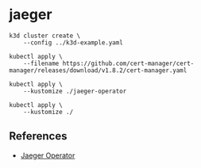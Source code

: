 # jaeger

```
k3d cluster create \
    --config ../k3d-example.yaml

kubectl apply \
    --filename https://github.com/cert-manager/cert-manager/releases/download/v1.8.2/cert-manager.yaml

kubectl apply \
    --kustomize ./jaeger-operator

kubectl apply \
    --kustomize ./
```

## References

* [Jaeger Operator](https://www.jaegertracing.io/docs/1.37/operator/)
